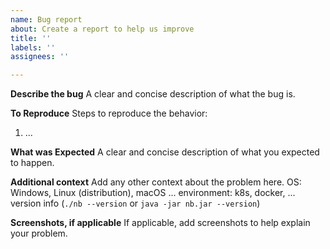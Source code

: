 ```yaml
---
name: Bug report
about: Create a report to help us improve
title: ''
labels: ''
assignees: ''

---
```


**Describe the bug**
A clear and concise description of what the bug is.

**To Reproduce**
Steps to reproduce the behavior:
1. ...

**What was Expected**
A clear and concise description of what you expected to happen.

**Additional context**
Add any other context about the problem here.
OS: Windows, Linux (distribution), macOS ...
environment: k8s, docker, ...
version info (`./nb --version` or `java -jar nb.jar --version`)

**Screenshots, if applicable**
If applicable, add screenshots to help explain your problem.
